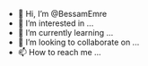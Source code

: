 - 👋 Hi, I’m @BessamEmre
- 👀 I’m interested in ...
- 🌱 I’m currently learning ...
- 💞️ I’m looking to collaborate on ...
- 📫 How to reach me ...

<!---
BessamEmre/BessamEmre is a ✨ special ✨ repository because its `README.md` (this file) appears on your GitHub profile.
You can click the Preview link to take a look at your changes.
--->
